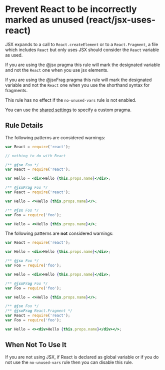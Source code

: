 # Prevent React to be incorrectly marked as unused (react/jsx-uses-react)

JSX expands to a call to `React.createElement` or to a `React.Fragment`, a file which includes `React`
but only uses JSX should consider the `React` variable as used.

If you are using the @jsx pragma this rule will mark the designated variable and not the `React` one when you use jsx elements.

If you are using the @jsxFrag pragma this rule will mark the designated variable and not the `React` one when you use the shorthand syntax for fragments.

This rule has no effect if the `no-unused-vars` rule is not enabled.

You can use the [shared settings](/README.md#configuration) to specify a custom pragma.

## Rule Details

The following patterns are considered warnings:

```js
var React = require('react');

// nothing to do with React
```

```jsx
/** @jsx Foo */
var React = require('react');

var Hello = <div>Hello {this.props.name}</div>;
```

```jsx
/** @jsxFrag Foo */
var React = require('react');

var Hello = <>Hello {this.props.name}</>;
```

```jsx
/** @jsx Foo */
var Foo = require('foo');

var Hello = <>Hello {this.props.name}</>;
```

The following patterns are **not** considered warnings:

```jsx
var React = require('react');

var Hello = <div>Hello {this.props.name}</div>;
```

```jsx
/** @jsx Foo */
var Foo = require('foo');

var Hello = <div>Hello {this.props.name}</div>;
```

```jsx
/** @jsxFrag Foo */
var Foo = require('foo');

var Hello = <>Hello {this.props.name}</>;
```

```jsx
/** @jsx Foo */
/** @jsxFrag React.Fragment */
var React = require('react');
var Foo = require('foo');

var Hello = <><div>Hello {this.props.name}</div></>;
```

## When Not To Use It

If you are not using JSX, if React is declared as global variable or if you do not use the `no-unused-vars` rule then you can disable this rule.
